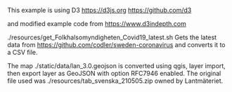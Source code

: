 This example is using D3
https://d3js.org
https://github.com/d3

and modified example code from https://www.d3indepth.com


./resources/get_Folkhalsomyndigheten_Covid19_latest.sh
Gets the latest data from https://github.com/codler/sweden-coronavirus and
converts it to a CSV file.

The map ./static/data/lan_3.0.geojson is converted using qgis, layer import,
then export layer as GeoJSON with option RFC7946 enabled. The original file
used was ./resources/tab_svenska_210505.zip owned by Lantmäteriet.

